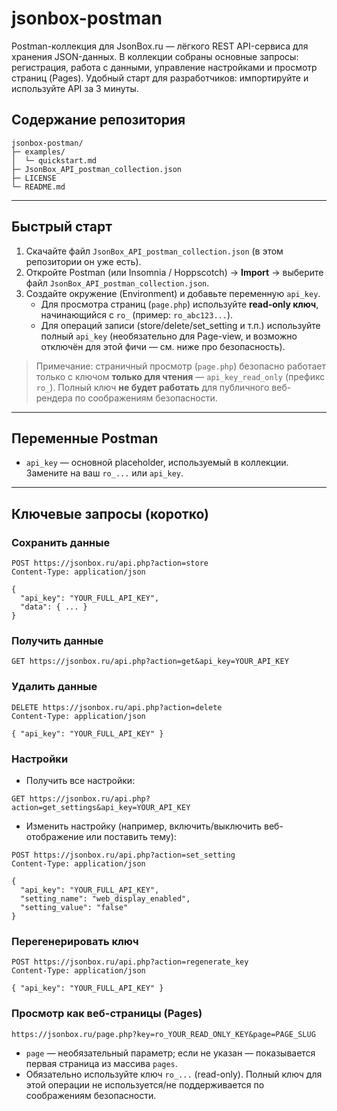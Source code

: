 # jsonbox-postman
Postman-коллекция для JsonBox.ru — лёгкого REST API-сервиса для хранения JSON-данных. В коллекции собраны основные запросы: регистрация, работа с данными, управление настройками и просмотр страниц (Pages). Удобный старт для разработчиков: импортируйте и используйте API за 3 минуты.

## Содержание репозитория

```
jsonbox-postman/
├─ examples/
│  └─ quickstart.md
├─ JsonBox_API_postman_collection.json
├─ LICENSE
└─ README.md
```

---

## Быстрый старт

1. Скачайте файл `JsonBox_API_postman_collection.json` (в этом репозитории он уже есть).
2. Откройте Postman (или Insomnia / Hoppscotch) → **Import** → выберите файл `JsonBox_API_postman_collection.json`.
3. Создайте окружение (Environment) и добавьте переменную `api_key`.  
   - Для просмотра страниц (`page.php`) используйте **read‑only ключ**, начинающийся с `ro_` (пример: `ro_abc123...`).  
   - Для операций записи (store/delete/set_setting и т.п.) используйте полный `api_key` (необязательно для Page-view, и возможно отключён для этой фичи — см. ниже про безопасность).

> Примечание: страничный просмотр (`page.php`) безопасно работает только с ключом **только для чтения** — `api_key_read_only` (префикс `ro_`). Полный ключ **не будет работать** для публичного веб-рендера по соображениям безопасности.

---

## Переменные Postman

- `api_key` — основной placeholder, используемый в коллекции. Замените на ваш `ro_...` или `api_key`.

---

## Ключевые запросы (коротко)

### Сохранить данные
```
POST https://jsonbox.ru/api.php?action=store
Content-Type: application/json

{
  "api_key": "YOUR_FULL_API_KEY",
  "data": { ... }
}
```

### Получить данные
```
GET https://jsonbox.ru/api.php?action=get&api_key=YOUR_API_KEY
```

### Удалить данные
```
DELETE https://jsonbox.ru/api.php?action=delete
Content-Type: application/json

{ "api_key": "YOUR_FULL_API_KEY" }
```

### Настройки
- Получить все настройки:
```
GET https://jsonbox.ru/api.php?action=get_settings&api_key=YOUR_API_KEY
```
- Изменить настройку (например, включить/выключить веб-отображение или поставить тему):
```
POST https://jsonbox.ru/api.php?action=set_setting
Content-Type: application/json

{
  "api_key": "YOUR_FULL_API_KEY",
  "setting_name": "web_display_enabled",
  "setting_value": "false"
}
```

### Перегенерировать ключ
```
POST https://jsonbox.ru/api.php?action=regenerate_key
Content-Type: application/json

{ "api_key": "YOUR_FULL_API_KEY" }
```

### Просмотр как веб-страницы (Pages)
```
https://jsonbox.ru/page.php?key=ro_YOUR_READ_ONLY_KEY&page=PAGE_SLUG
```
- `page` — необязательный параметр; если не указан — показывается первая страница из массива `pages`.
- Обязательно используйте ключ `ro_...` (read-only). Полный ключ для этой операции не используется/не поддерживается по соображениям безопасности.
